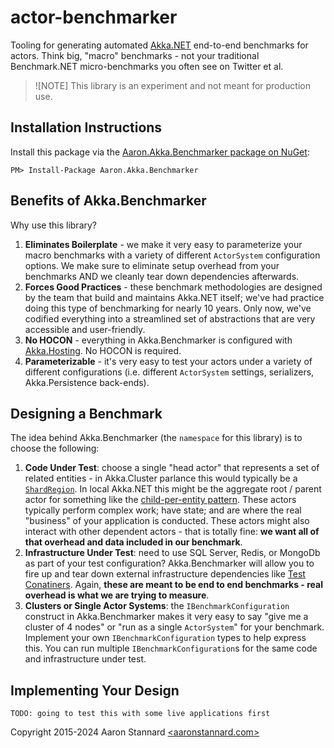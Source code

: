 # actor-benchmarker
Tooling for generating automated [Akka.NET](https://getakka.net/) end-to-end benchmarks for actors. Think big, "macro" benchmarks - not your traditional Benchmark.NET micro-benchmarks you often see on Twitter et al.

> ![NOTE]
> This library is an experiment and not meant for production use.

## Installation Instructions

Install this package via the [Aaron.Akka.Benchmarker package on NuGet](https://www.nuget.org/packages/Aaron.Akka.Benchmarker):

```shell
PM> Install-Package Aaron.Akka.Benchmarker
```

## Benefits of Akka.Benchmarker

Why use this library?

1. **Eliminates Boilerplate** - we make it very easy to parameterize your macro benchmarks with a variety of different `ActorSystem` configuration options. We make sure to eliminate setup overhead from your benchmarks AND we cleanly tear down dependencies afterwards.
2. **Forces Good Practices** - these benchmark methodologies are designed by the team that build and maintains Akka.NET itself; we've had practice doing this type of benchmarking for nearly 10 years. Only now, we've codified everything into a streamlined set of abstractions that are very accessible and user-friendly.
3. **No HOCON** - everything in Akka.Benchmarker is configured with [Akka.Hosting](https://github.com/akkadotnet/Akka.Hosting). No HOCON is required.
4. **Parameterizable** - it's very easy to test your actors under a variety of different configurations (i.e. different `ActorSystem` settings, serializers, Akka.Persistence back-ends).

## Designing a Benchmark

The idea behind Akka.Benchmarker (the `namespace` for this library) is to choose the following:

1. **Code Under Test**: choose a single "head actor" that represents a set of related entities - in Akka.Cluster parlance this would typically be a [`ShardRegion`](https://getakka.net/articles/clustering/cluster-sharding.html). In local Akka.NET this might be the aggregate root / parent actor for something like the [child-per-entity pattern](https://petabridge.com/blog/top-akkadotnet-design-patterns/). These actors typically perform complex work; have state; and are where the real "business" of your application is conducted. These actors might also interact with other dependent actors - that is totally fine: **we want all of that overhead and data included in our benchmark**.
2. **Infrastructure Under Test**: need to use SQL Server, Redis, or MongoDb as part of your test configuration? Akka.Benchmarker will allow you to fire up and tear down external infrastructure dependencies like [Test Conatiners](https://testcontainers.com/). Again, **these are meant to be end to end benchmarks - real overhead is what we are trying to measure**.
3. **Clusters or Single Actor Systems**: the `IBenchmarkConfiguration` construct in Akka.Benchmarker makes it very easy to say "give me a cluster of 4 nodes" or "run as a single `ActorSystem`" for your benchmark. Implement your own `IBenchmarkConfiguration` types to help express this. You can run multiple `IBenchmarkConfiguration`s for the same code and infrastructure under test.

## Implementing Your Design

```
TODO: going to test this with some live applications first
```

Copyright 2015-2024 Aaron Stannard [<aaronstannard.com>](https://aaronstannard.com/)
